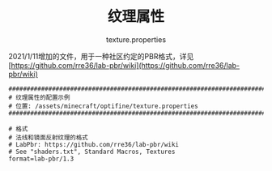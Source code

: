 <center><h1>纹理属性</h1><p>texture.properties</p></center>

2021/1/11增加的文件，用于一种社区约定的PBR格式，详见 [https://github.com/rre36/lab-pbr/wiki](https://github.com/rre36/lab-pbr/wiki)

```properties
###############################################################################
# 纹理属性的配置示例
# 位置: /assets/minecraft/optifine/texture.properties
###############################################################################

# 格式
# 法线和镜面反射纹理的格式
# LabPbr: https://github.com/rre36/lab-pbr/wiki
# See "shaders.txt", Standard Macros, Textures
format=lab-pbr/1.3
```

